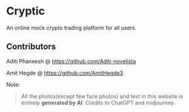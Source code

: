 # Cryptic

An online mock crypto trading platform for all users.

## Contributors

Aditi Phaneesh @ https://github.com/Aditi-novelista

Amit Hegde @ https://github.com/AmitHegde3

Note:

> All the photos(except few face photos) and text in this website is entirely **generated by AI**. Credits to ChatGPT and midjourney.
